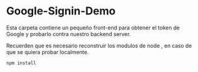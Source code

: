 # Google-Signin-Demo

Esta carpeta contiene un pequeño front-end para
obtener el token de Google y probarlo contra nuestro
backend server.

Recuerden que es necesario reconstruir los modulos de node
, en caso de que se quiera probar localmente.

```
npm install
```